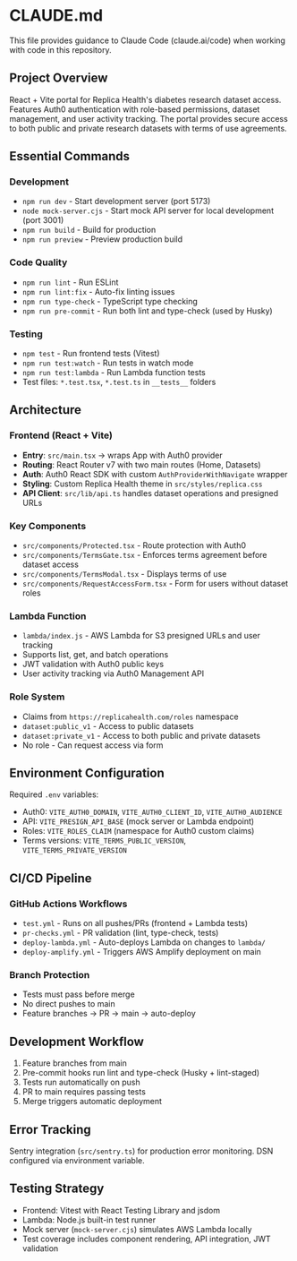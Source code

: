 # CLAUDE.md

This file provides guidance to Claude Code (claude.ai/code) when working with code in this repository.

## Project Overview

React + Vite portal for Replica Health's diabetes research dataset access. Features Auth0 authentication with role-based permissions, dataset management, and user activity tracking. The portal provides secure access to both public and private research datasets with terms of use agreements.

## Essential Commands

### Development
- `npm run dev` - Start development server (port 5173)
- `node mock-server.cjs` - Start mock API server for local development (port 3001)
- `npm run build` - Build for production
- `npm run preview` - Preview production build

### Code Quality
- `npm run lint` - Run ESLint
- `npm run lint:fix` - Auto-fix linting issues
- `npm run type-check` - TypeScript type checking
- `npm run pre-commit` - Run both lint and type-check (used by Husky)

### Testing
- `npm test` - Run frontend tests (Vitest)
- `npm run test:watch` - Run tests in watch mode
- `npm run test:lambda` - Run Lambda function tests
- Test files: `*.test.tsx`, `*.test.ts` in `__tests__` folders

## Architecture

### Frontend (React + Vite)
- **Entry**: `src/main.tsx` → wraps App with Auth0 provider
- **Routing**: React Router v7 with two main routes (Home, Datasets)
- **Auth**: Auth0 React SDK with custom `AuthProviderWithNavigate` wrapper
- **Styling**: Custom Replica Health theme in `src/styles/replica.css`
- **API Client**: `src/lib/api.ts` handles dataset operations and presigned URLs

### Key Components
- `src/components/Protected.tsx` - Route protection with Auth0
- `src/components/TermsGate.tsx` - Enforces terms agreement before dataset access
- `src/components/TermsModal.tsx` - Displays terms of use
- `src/components/RequestAccessForm.tsx` - Form for users without dataset roles

### Lambda Function
- `lambda/index.js` - AWS Lambda for S3 presigned URLs and user tracking
- Supports list, get, and batch operations
- JWT validation with Auth0 public keys
- User activity tracking via Auth0 Management API

### Role System
- Claims from `https://replicahealth.com/roles` namespace
- `dataset:public_v1` - Access to public datasets
- `dataset:private_v1` - Access to both public and private datasets
- No role - Can request access via form

## Environment Configuration

Required `.env` variables:
- Auth0: `VITE_AUTH0_DOMAIN`, `VITE_AUTH0_CLIENT_ID`, `VITE_AUTH0_AUDIENCE`
- API: `VITE_PRESIGN_API_BASE` (mock server or Lambda endpoint)
- Roles: `VITE_ROLES_CLAIM` (namespace for Auth0 custom claims)
- Terms versions: `VITE_TERMS_PUBLIC_VERSION`, `VITE_TERMS_PRIVATE_VERSION`

## CI/CD Pipeline

### GitHub Actions Workflows
- `test.yml` - Runs on all pushes/PRs (frontend + Lambda tests)
- `pr-checks.yml` - PR validation (lint, type-check, tests)
- `deploy-lambda.yml` - Auto-deploys Lambda on changes to `lambda/`
- `deploy-amplify.yml` - Triggers AWS Amplify deployment on main

### Branch Protection
- Tests must pass before merge
- No direct pushes to main
- Feature branches → PR → main → auto-deploy

## Development Workflow

1. Feature branches from main
2. Pre-commit hooks run lint and type-check (Husky + lint-staged)
3. Tests run automatically on push
4. PR to main requires passing tests
5. Merge triggers automatic deployment

## Error Tracking

Sentry integration (`src/sentry.ts`) for production error monitoring. DSN configured via environment variable.

## Testing Strategy

- Frontend: Vitest with React Testing Library and jsdom
- Lambda: Node.js built-in test runner
- Mock server (`mock-server.cjs`) simulates AWS Lambda locally
- Test coverage includes component rendering, API integration, JWT validation